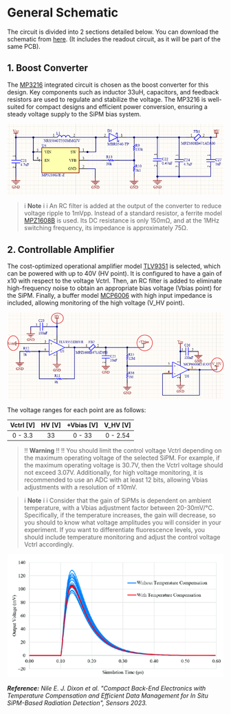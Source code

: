 # General Schematic

The circuit is divided into 2 sections detailed below. You can download the schematic from [here](doc/Sheet_SiPM.SchDoc). (It includes the readout circuit, as it will be part of the same PCB).

## 1. Boost Converter

The [MP3216](https://www.monolithicpower.com/en/documentview/productdocument/index/version/2/document_type/Datasheet/lang/en/sku/MP3216/document_id/1113) integrated circuit is chosen as the boost converter for this design. Key components such as inductor 33uH, capacitors, and feedback resistors are used to regulate and stabilize the voltage. The MP3216 is well-suited for compact designs and efficient power conversion, ensuring a steady voltage supply to the SiPM bias system.

[![](images/boost.png)](images/boost.png)


>i **Note** 
>i
>i An RC filter is added at the output of the converter to reduce voltage ripple to 1mVpp. Instead of a standard resistor, a ferrite model [MPZ1608B](https://product.tdk.com/en/system/files/dam/doc/product/emc/emc/beads/catalog/beads_commercial_power_mpz1608_en.pdf) is used. Its DC resistance is only 150mΩ, and at the 1MHz switching frequency, its impedance is approximately 75Ω.


## 2. Controllable Amplifier 

The cost-optimized operational amplifier model [TLV9351](https://www.ti.com/lit/ds/symlink/tlv9354.pdf?HQS=dis-dk-null-digikeymode-dsf-pf-null-wwe&ts=1728463575690&ref_url=https%253A%252F%252Fwww.ti.com)  is selected, which can be powered with up to 40V (HV point). It is configured to have a gain of x10 with respect to the voltage Vctrl. Then, an RC filter is added to eliminate high-frequency noise to obtain an appropriate bias voltage (Vbias point) for the SiPM. Finally, a buffer model [MCP6006](https://ww1.microchip.com/downloads/aemDocuments/documents/APID/ProductDocuments/DataSheets/MCP6006-6R-6U-7-9-Data-Sheet-20006411B.pdf) with high input impedance is included, allowing monitoring of the high voltage (V_HV point).  
 
[![](images/ctrl_amp.png)](images/ctrl_amp.png)

The voltage ranges for each point are as follows:

|  Vctrl [V] | HV [V] | +Vbias [V] | V_HV [V] |
|:------:|:--------:|:-------:|:-------:|
| 0 - 3.3 |    33     |   0 - 33 | 0 - 2.54 |

>
>!! **Warning** 
>!!
>!! You should limit the control voltage Vctrl depending on the maximum operating voltage of the selected SiPM. For example, if the maximum operating voltage is 30.7V, then the Vctrl voltage should not exceed 3.07V. Additionally, for high voltage monitoring, it is recommended to use an ADC with at least 12 bits, allowing Vbias adjustments with a resolution of ±10mV.
>

>i **Note** 
>i
>i Consider that the gain of SiPMs is dependent on ambient temperature, with a Vbias adjustment factor between 20-30mV/°C. Specifically, if the temperature increases, the gain will decrease, so you should to know what voltage amplitudes you will consider in your experiment. If you want to differentiate fluorescence levels, you should include temperature monitoring and adjust the control voltage Vctrl accordingly. 
>

[![](images/temp.png)](images/temp.png)

***Reference:** Nile E. J. Dixon et al. "Compact Back-End Electronics with Temperature Compensation and Efficient Data Management for In Situ SiPM-Based Radiation Detection",  Sensors 2023.*











